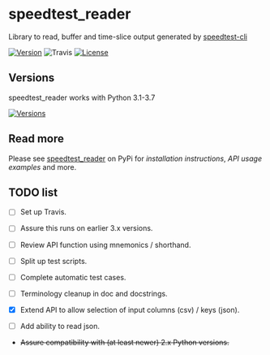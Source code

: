 # speedtest_reader

Library to read, buffer and time-slice output generated by
[speedtest-cli](https://github.com/sivel/speedtest-cli)

[![Version](https://img.shields.io/pypi/v/speedtest-reader.svg)](https://pypi.python.org/pypi/speedtest-reader/)
![Travis](https://img.shields.io/travis/sivel/speedtest-reader.svg)
[![License](https://img.shields.io/pypi/l/speedtest-reader.svg)](https://github.com/shuntingyard/speedtest_reader/blob/master/LICENSE.txt)

## Versions

speedtest_reader works with Python 3.1-3.7

[![Versions](https://img.shields.io/pypi/pyversions/speedtest-reader.svg)](https://pypi.python.org/pypi/speedtest-reader/)

## Read more

Please see [speedtest_reader](https://pypi.python.org/pypi/speedtest-reader)
on PyPi for *installation instructions*, *API usage examples* and more.

## TODO list

- [ ] Set up Travis.

- [ ] Assure this runs on earlier 3.x versions.

- [ ] Review API function using mnemonics / shorthand.

- [ ] Split up test scripts.

- [ ] Complete automatic test cases.

- [ ] Terminology cleanup in doc and docstrings.

- [x] Extend API to allow selection of input columns (csv) / keys (json).

- [ ] Add ability to read json.

- ~~Assure compatibility with (at least newer) 2.x Python versions.~~
